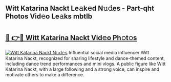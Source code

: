## Witt Katarina Nackt Le𝚊k𝚎d N𝚞𝚍es - Part-qht Photos Vid𝚎o Le𝚊ks mbtIb

# <h2><a href="http://fb1qvrr.evod.top/?m=Witt+Katarina+Nackt">🔗 👉🔴 Witt Katarina Nackt Vid𝚎o Ph𝚘t𝚘s</a></h2>

[![Witt Katarina Nackt N𝚞d𝚎s](https://i.imgur.com/8V9OHl7.gif)](http://fb1qvrr.evod.top/?m=Witt+Katarina+Nackt)
Influential social media influencer Witt Katarina Nackt, recognized for sharing lifestyle and dance-themed content, including dance trend performances and mini vlogs. A public figure like Witt Katarina Nackt, with a large following and a strong voice, can inspire and motivate others to make a difference. 
